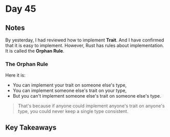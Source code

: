 # Day 45

## Notes

By yesterday, I had reviewed how to implement **Trait**. And I have confirmed that it is easy to implement.
However, Rust has rules about implementation. It is called the **Orphan Rule**.

### The Orphan Rule

Here it is:

- You can implement your trait on someone else's type,
- You can implement someone else's trait on your type,
- But you can't implement someone else's trait on someone else's type.

> That's because if anyone could implement anyone's trait on anyone's type, you could never keep a single type consistent.

## Key Takeaways
